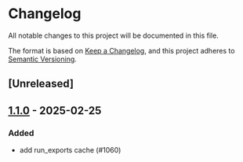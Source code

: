 # Changelog

All notable changes to this project will be documented in this file.

The format is based on [Keep a Changelog](https://keepachangelog.com/en/1.0.0/),
and this project adheres to [Semantic Versioning](https://semver.org/spec/v2.0.0.html).

## [Unreleased]

## [1.1.0](https://github.com/conda/rattler/compare/simple*spawn*blocking-v1.0.0...simple*spawn*blocking-v1.1.0) - 2025-02-25

### Added

- add run_exports cache (#1060)

